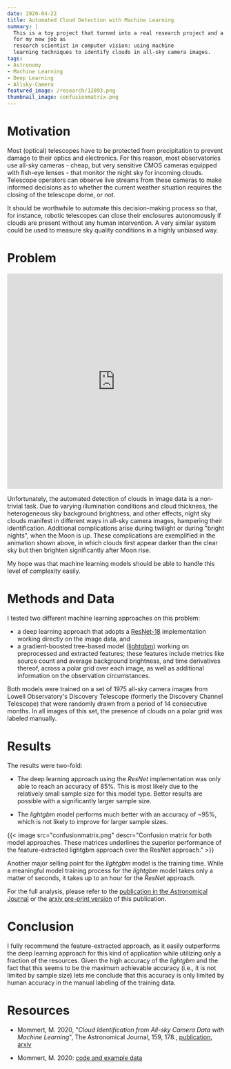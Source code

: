 ```yaml
---
date: 2020-04-22 
title: Automated Cloud Detection with Machine Learning
summary: |
  This is a toy project that turned into a real research project and a preparation 
  for my new job as
  research scientist in computer vision: using machine
  learning techniques to identify clouds in all-sky camera images.
tags:
- Astronomy
- Machine Learning
- Deep Learning
- Allsky-Camera
featured_image: /research/12893.png
thumbnail_image: confusionmatrix.png
---
```


# Motivation

Most (optical) telescopes have to be protected from precipitation to
prevent damage to their optics and electronics. For this reason, most
observatories use all-sky cameras - cheap, but very sensitive CMOS
cameras equipped with fish-eye lenses - that monitor the night sky for
incoming clouds. Telescope operators can observe live streams from these
cameras to make informed decisions as to whether the current weather
situation requires the closing of the telescope dome, or not.

It should be worthwhile to automate this decision-making process so
that, for instance, robotic telescopes can close their enclosures
autonomously if clouds are present without any human intervention. A
very similar system could be used to measure sky quality conditions in
a highly unbiased way.

# Problem

<iframe src="https://player.vimeo.com/video/410776698" width="500"
height="498" frameborder="0" allow="autoplay; fullscreen"
allowfullscreen></iframe>

Unfortunately, the automated detection of clouds in image data is a
non-trivial task. Due to varying illumination conditions and cloud
thickness, the heterogeneous sky background brightness, and other
effects, night sky clouds manifest in different ways in all-sky camera
images, hampering their identification. Additional complications arise
during twilight or during "bright nights", when the Moon is up. These
complications are exemplified in the animation shown above, in which
clouds first appear darker than the clear sky but then brighten
significantly after Moon rise.

My hope was that machine learning models should be able to handle this
level of complexity easily.

# Methods and Data

I tested two different machine learning approaches on this problem:
* a deep learning approach that adopts a
  [ResNet-18](https://arxiv.org/abs/1512.03385) implementation working 
  directly on the image data, and
* a gradient-boosted tree-based model
  ([lightgbm](https://github.com/microsoft/LightGBM)) working on
  preprocessed and extracted features; these features include metrics like
  source count and average background brightness, and time derivatives
  thereof, across a polar grid over each image, as well as additional
  information on the observation circumstances.
  
Both models were trained on a set of 1975 all-sky camera images from Lowell
Observatory's Discovery Telescope (formerly the Discovery Channel Telescope)
that were randomly drawn from a period of 14 consecutive months. In all images of this set, the presence of clouds on a polar grid was labeled manually.

# Results

The results were two-fold:

* The deep learning approach using the *ResNet* implementation was
  only able to reach an accuracy of 85%. This is most likely due to
  the relatively small sample size for this model type. Better results
  are possible with a significantly larger sample size.

* The *lightgbm* model performs much better with an accuracy of ~95%,
  which is not likely to improve for larger sample sizes.

{{< image
src="confusionmatrix.png"
descr="Confusion matrix for both model approaches. These matrices underlines the superior performance of the feature-extracted lightgbm approach over the ResNet approach." >}}

Another major selling point for the *lightgbm* model is the training
time. While a meaningful model training process for the *lightgbm*
model takes only a matter of seconds, it takes up to an hour for the
*ResNet* approach.

For the full analysis, please refer to the [publication in the
Astronomical Journal](https://iopscience.iop.org/article/10.3847/1538-3881/ab744f) or the [arxiv pre-print version](https://arxiv.org/abs/2003.11109) of this publication.


# Conclusion

I fully recommend the feature-extracted approach, as it easily
outperforms the deep learning approach for this kind of application
while utilizing only a fraction of the resources. Given the high
accuracy of the *lightgbm* and the fact that this seems to be the
maximum achievable accuracy (i.e., it is not limited by sample size)
lets me conclude that this accuracy is only limited by human accuracy
in the manual labeling of the training data.

# Resources

* Mommert, M. 2020, "*Cloud Identification from All-sky Camera Data with Machine Learning*", The Astronomical Journal, 159, 178., [publication](http://doi.org/10.3847/1538-3881/ab744f), [arxiv](http://arxiv.org/abs/2003.11109)

* Mommert, M. 2020: [code and example data](http://doi.org/10.5281/zenodo.3662849)
